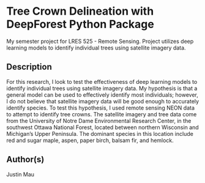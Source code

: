 # Tree Crown Delineation with DeepForest Python Package
My semester project for LRES 525 - Remote Sensing. Project utilizes deep learning models to identify individual trees using satellite imagery data. 

## Description
For this research, I look to test the effectiveness of deep learning models to identify individual trees using satellite imagery data. My hypothesis is that a general model can be used to effectively identify most individuals; however, I do not believe that satellite imagery data will be good enough to accurately identify species. To test this hypothesis, I used remote sensing NEON data to attempt to identify tree crowns. The satellite imagery and tree data come from the University of Notre Dame Environmental Research Center, in the southwest Ottawa National Forest, located between northern Wisconsin and Michigan’s Upper Peninsula. The dominant species in this location include red and sugar maple, aspen, paper birch, balsam fir, and hemlock. 

## Author(s)
Justin Mau
